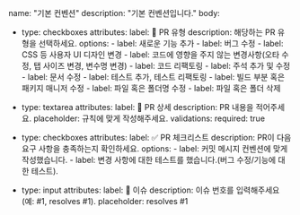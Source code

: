 name: "기본 컨벤션"
description: "기본 컨벤션입니다."
body:

- type: checkboxes
  attributes:
  label: 🔧 PR 유형
  description: 해당하는 PR 유형을 선택하세요.
  options: - label: 새로운 기능 추가 - label: 버그 수정 - label: CSS 등 사용자 UI 디자인 변경 - label: 코드에 영향을 주지 않는 변경사항(오타 수정, 탭 사이즈 변경, 변수명 변경) - label: 코드 리팩토링 - label: 주석 추가 및 수정 - label: 문서 수정 - label: 테스트 추가, 테스트 리팩토링 - label: 빌드 부분 혹은 패키지 매니저 수정 - label: 파일 혹은 폴더명 수정 - label: 파일 혹은 폴더 삭제

- type: textarea
  attributes:
  label: 📄 PR 상세
  description: PR 내용을 적어주세요.
  placeholder: 규칙에 맞게 작성해주세요.
  validations:
  required: true

- type: checkboxes
  attributes:
  label: ✅ PR 체크리스트
  description: PR이 다음 요구 사항을 충족하는지 확인하세요.
  options: - label: 커밋 메시지 컨벤션에 맞게 작성했습니다. - label: 변경 사항에 대한 테스트를 했습니다.(버그 수정/기능에 대한 테스트).

- type: input
  attributes:
  label: 🔗 이슈
  description: 이슈 번호를 입력해주세요 (예: #1, resolves #1).
  placeholder: resolves #1
